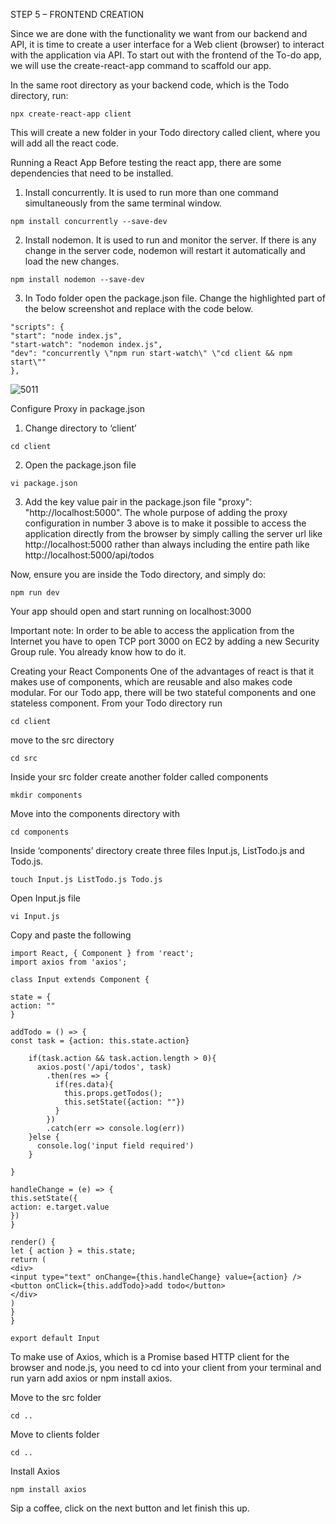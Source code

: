 STEP 5 – FRONTEND CREATION

Since we are done with the functionality we want from our backend and API, it is time to create a user interface for a Web client
(browser) to interact with the application via API. To start out with the frontend of the To-do app, we will use the create-react-app
command to scaffold our app.

In the same root directory as your backend code, which is the Todo directory, run:

```
npx create-react-app client
```

This will create a new folder in your Todo directory called client, where you will add all the react code.

Running a React App
Before testing the react app, there are some dependencies that need to be installed.

1. Install concurrently. It is used to run more than one command simultaneously from the same terminal window.

```
npm install concurrently --save-dev
```

2. Install nodemon. It is used to run and monitor the server. If there is any change in the server code, nodemon will restart it 
automatically and load the new changes.


```
npm install nodemon --save-dev
```

3. In Todo folder open the package.json file. Change the highlighted part of the below screenshot and replace with the code below.

```
"scripts": {
"start": "node index.js",
"start-watch": "nodemon index.js",
"dev": "concurrently \"npm run start-watch\" \"cd client && npm start\""
},
```


![5011](https://user-images.githubusercontent.com/85270361/210131756-fea4a40b-e23c-4937-997f-bc8d022bf763.PNG)


Configure Proxy in package.json
1. Change directory to ‘client’

```
cd client
```

2. Open the package.json file

```
vi package.json
```

3. Add the key value pair in the package.json file "proxy": "http://localhost:5000".
The whole purpose of adding the proxy configuration in number 3 above is to make it possible to access the application directly 
from the browser by simply calling the server url like http://localhost:5000 rather than always including the entire path like
http://localhost:5000/api/todos

Now, ensure you are inside the Todo directory, and simply do:

```
npm run dev
```

Your app should open and start running on localhost:3000

Important note: In order to be able to access the application from the Internet you have to open TCP port 3000 on EC2 by adding a 
new Security Group rule. You already know how to do it.

Creating your React Components
One of the advantages of react is that it makes use of components, which are reusable and also makes code modular. For our Todo app, 
there will be two stateful components and one stateless component.
From your Todo directory run


```
cd client
```

move to the src directory

```
cd src
```

Inside your src folder create another folder called components

```
mkdir components
```

Move into the components directory with

```
cd components
```

Inside ‘components’ directory create three files Input.js, ListTodo.js and Todo.js.

```
touch Input.js ListTodo.js Todo.js
```

Open Input.js file

```
vi Input.js
```

Copy and paste the following

```
import React, { Component } from 'react';
import axios from 'axios';

class Input extends Component {

state = {
action: ""
}

addTodo = () => {
const task = {action: this.state.action}

    if(task.action && task.action.length > 0){
      axios.post('/api/todos', task)
        .then(res => {
          if(res.data){
            this.props.getTodos();
            this.setState({action: ""})
          }
        })
        .catch(err => console.log(err))
    }else {
      console.log('input field required')
    }

}

handleChange = (e) => {
this.setState({
action: e.target.value
})
}

render() {
let { action } = this.state;
return (
<div>
<input type="text" onChange={this.handleChange} value={action} />
<button onClick={this.addTodo}>add todo</button>
</div>
)
}
}

export default Input
```


To make use of Axios, which is a Promise based HTTP client for the browser and node.js, you need to cd into your client from your
terminal and run yarn add axios or npm install axios.

Move to the src folder

```
cd ..
```

Move to clients folder

```
cd ..
```

Install Axios

```
npm install axios
```

Sip a coffee, click on the next button and let finish this up.